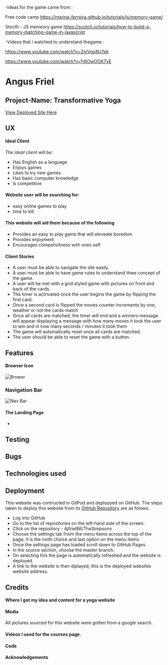 
-Ideas for the game came from :

Free code camp 
https://marina-ferreira.github.io/tutorials/js/memory-game/

Stocth - JS memeory game
https://scotch.io/tutorials/how-to-build-a-memory-matching-game-in-javascript

-Videos that i watched to understand thegame : 

https://www.youtube.com/watch?v=ZniVgo8U7ek

https://www.youtube.com/watch?v=Y4lOwOOK7yE

# Angus Friel

## Project-Name: Transformative Yoga

[View Deployed Site Here](https://ajfriel86.github.io/TheSimpsons)


## UX

#### Ideal Client
_The ideal client will be:_

* Has English as a language
* Enjoys games
* Likes to try new games
* Has basic computer knowledge 
* Is competitive 

#### Website user will be searching for:

* easy online games to play
* time to kill

#### This website will aid them because of the following

* Provides an easy to play game that will eleveate boredom
* Provides enjoyment
* Encourages competivitness with ones self

#### Client Stories

* A user must be able to navigate the site easily.
* A user must be able to have game rules to understand thwe concept of the game.
* A user will be met with a grid styled game with pictures on front and back of the cards. 
* The timer is actrivated once the user begins the game by flipping the first card.
* Once a second card is flipped the moves counter increments by one, weather or not the cards match
* Once all cards are matched, the timer will end and a winners message will appear displaying a message with how many moves it took the user to win and in how many seconds / minutes it took them
* The game will automatically reset once all cards are matched. 
* The user should be able to reset the game with a button.
  
## Features


#### Browser Icon


![Brower](./assets/Read_Me_Images/browser.png)

### Navigation Bar

![Nav Bar](./assets/Read_Me_Images/NavBar.png)
  
#### The Landing Page

* 

## Testing


## Bugs


## Technologies used



## Deployment

This website was contructed in GitPod and deplopyed on GitHub. The steps taken to deploy this website from its [GitHub Repository](https://github.com/Ajfriel86/TheSimpsons) are as folows: 

* Log into GitHub
* Go to the list of repositories on the left-hand side of the screen.
* Click on the repository - Ajfriel86/TheSimpsons
* Choose the settings tab froim the menu items across the top of the page; it is the ninth choice and last option on the menu items.
* Once the settings page has loaded scroll down to GitHub Pages.
* In the source section, choose the master branch.
* On selecting this the page is automatically refreshed and the website is deployed.
* A link to the website is then diplayed, this is the deployed websites website address.    

## Credits

#### Where I got my idea and content for a yoga website



#### Media

All pictures sourced for this website were gotten from a google search.

#### Videos I used for the courses page.



#### Code

#### Acknowledgements


